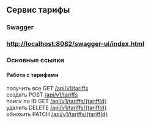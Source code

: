 ## Сервис тарифы

### Swagger

### [http://localhost:8082/swagger-ui/index.html](http://localhost:8082/swagger-ui/index.html)

### Основные ссылки

#### Работа с тарифами

получить все GET [/api/v1/tariffs](http://localhost:8082/api/v1/tariffs) <br>
создать POST [/api/v1/tariffs](http://localhost:8082/api/v1/tariffs) <br>
поиск по ID GET [/api/v1/tariffs/{tariffId}](http://localhost:8082/api/v1/tariffs/{tariffId}) <br>
удалить DELETE [/api/v1/tariffs/{tariffId}](http://localhost:8082/api/v1/tariffs/{tariffId}) <br>
обновить PATCH [/api/v1/tariffs/{tariffId}](http://localhost:8082/api/v1/tariffs/{tariffId}) <br>